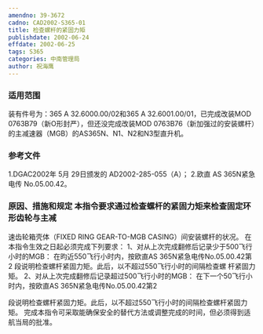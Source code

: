```yaml
---
amendno: 39-3672
cadno: CAD2002-S365-01
title: 检查螺杆的紧固力矩
publishdate: 2002-06-24
effdate: 2002-06-25
tags: S365
categories: 中南管理局
author: 祝海鹰
---
```


### 适用范围 
装有件号为：365 A 32.6000.00/02和365 A 32.6001.00/01，已完成改装MOD 0763B79（新O形封严），但还没完成改装MOD 0763B76（新加强过的安装螺杆）的主减速器（MGB）的AS365N、N1、N2和N3型直升机。

### 参考文件
1.DGAC2002年 5月 29日颁发的 AD2002-285-055（A）；
    2.欧直 
AS 365N紧急电传 No.05.00.42。


### 原因、措施和规定 本指令要求通过检查螺杆的紧固力矩来检查固定环形齿轮与主减
速齿轮箱壳体（FIXED RING GEAR-TO-MGB CASING）间安装螺杆的状况。    在本指令生效之日起必须完成下列要求： 1、对从上次完成翻修后记录少于500飞行小时的MGB：     在昀近550飞行小时内，按欧直AS 365N紧急电传No.05.00.42第2
段说明检查螺杆紧固力矩。此后，以不超过550飞行小时的间隔检查螺
杆紧固力矩。 2、对从上次完成翻修后记录超过500飞行小时的MGB：     在下一个50飞行小时内，按欧直AS 365N紧急电传No.05.00.42第2
  
段说明检查螺杆紧固力矩。此后，以不超过550飞行小时的间隔检查螺杆紧固力矩。     完成本指令可采取能确保安全的替代方法或调整完成的时间，但必须得到适航当局的批准。
